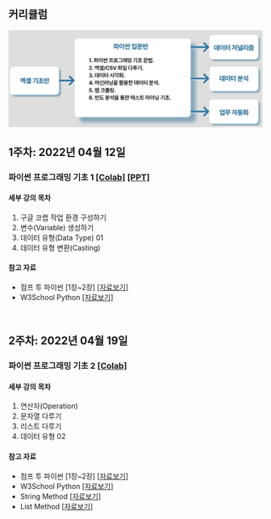 ## 커리큘럼
<img src='https://github.com/Hanbi-Kim/IntroToPython/blob/main/images/cur.png?raw=true'>

<br>

## 1주차: 2022년 04월 12일
### 파이썬 프로그래밍 기초 1 [[Colab]](https://colab.research.google.com/drive/1PaLC5Hrd-KZGvUXZs95I_q3GL3rOXgoO?usp=sharing) [[PPT]](https://www.miricanvas.com/v/1ya5n8)
#### 세부 강의 목차
1. 구글 코랩 작업 환경 구성하기
2. 변수(Variable) 생성하기
3. 데이터 유형(Data Type) 01
4. 데이터 유형 변환(Casting)

#### 참고 자료
- 점프 투 파이썬 [1장~2장] [[자료보기]](https://wikidocs.net/book/1)
- W3School Python [[자료보기]](https://www.w3schools.com/python/default.asp)

<br>

## 2주차: 2022년 04월 19일
### 파이썬 프로그래밍 기초 2 [[Colab]](https://colab.research.google.com/drive/1PaLC5Hrd-KZGvUXZs95I_q3GL3rOXgoO?usp=sharing)
#### 세부 강의 목차
1. 연산자(Operation)
2. 문자열 다루기
3. 리스트 다루기
4. 데이터 유형 02

#### 참고 자료
- 점프 투 파이썬 [1장~2장] [[자료보기]](https://wikidocs.net/book/1)
- W3School Python [[자료보기]](https://www.w3schools.com/python/default.asp)
- String Method [[자료보기]](https://www.w3schools.com/python/python_strings_methods.asp)
- List Method [[자료보기]](https://www.w3schools.com/python/python_lists_methods.asp)
